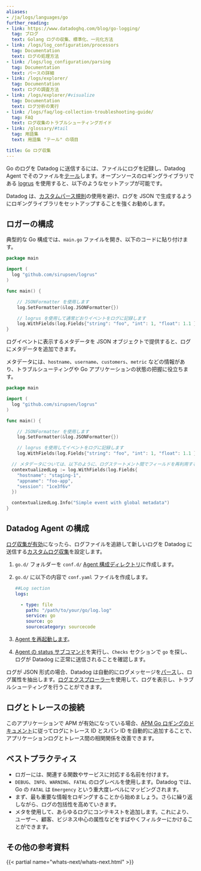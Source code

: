 ```yaml
---
aliases:
- /ja/logs/languages/go
further_reading:
- link: https://www.datadoghq.com/blog/go-logging/
  tag: ブログ
  text: Golang ログの収集、標準化、一元化方法
- link: /logs/log_configuration/processors
  tag: Documentation
  text: ログの処理方法
- link: /logs/log_configuration/parsing
  tag: Documentation
  text: パースの詳細
- link: /logs/explorer/
  tag: Documentation
  text: ログの調査方法
- link: /logs/explorer/#visualize
  tag: Documentation
  text: ログ分析の実行
- link: /logs/faq/log-collection-troubleshooting-guide/
  tag: FAQ
  text: ログ収集のトラブルシューティングガイド
- link: /glossary/#tail
  tag: 用語集
  text: 用語集 "テール" の項目

title: Go ログ収集
---
```


Go のログを Datadog に送信するには、ファイルにログを記録し、Datadog Agent でそのファイルを[テール][11]します。オープンソースのロギングライブラリである [logrus][1] を使用すると、以下のようなセットアップが可能です。

Datadog は、[カスタムパース規則][2]の使用を避け、ログを JSON で生成するようにロギングライブラリをセットアップすることを強くお勧めします。

## ロガーの構成

典型的な Go 構成では、`main.go` ファイルを開き、以下のコードに貼り付けます。

```go
package main

import (
  log "github.com/sirupsen/logrus"
)

func main() {

    // JSONFormatter を使用します
    log.SetFormatter(&log.JSONFormatter{})

    // logrus を使用して通常どおりイベントをログに記録します
    log.WithFields(log.Fields{"string": "foo", "int": 1, "float": 1.1 }).Info("My first event from golang to stdout")
}
```

ログイベントに表示するメタデータを JSON オブジェクトで提供すると、ログにメタデータを追加できます。

メタデータには、`hostname`、`username`、`customers`、`metric` などの情報があり、トラブルシューティングや Go アプリケーションの状態の把握に役立ちます。

```go
package main

import (
  log "github.com/sirupsen/logrus"
)

func main() {

    // JSONFormatter を使用します
    log.SetFormatter(&log.JSONFormatter{})

    // logrus を使用してイベントをログに記録します
    log.WithFields(log.Fields{"string": "foo", "int": 1, "float": 1.1 }).Info("My first event from golang to stdout")

  // メタデータについては、以下のように、ログステートメント間でフィールドを再利用するのが一般的です
  contextualizedLog := log.WithFields(log.Fields{
    "hostname": "staging-1",
    "appname": "foo-app",
    "session": "1ce3f6v"
  })

  contextualizedLog.Info("Simple event with global metadata")
}
```

## Datadog Agent の構成

[ログ収集が有効][3]になったら、ログファイルを追跡して新しいログを Datadog に送信する[カスタムログ収集][4]を設定します。

1. `go.d/` フォルダーを `conf.d/` [Agent 構成ディレクトリ][5]に作成します。
2. `go.d/` に以下の内容で `conf.yaml` ファイルを作成します。

    ```yaml
    ##Log section
    logs:

      - type: file
        path: "/path/to/your/go/log.log"
        service: go
        source: go
        sourcecategory: sourcecode
    ```

3. [Agent を再起動します][6]。
4. [Agent の status サブコマンド][7]を実行し、`Checks` セクションで `go` を探し、ログが Datadog に正常に送信されることを確認します。

ログが JSON 形式の場合、Datadog は自動的にログメッセージを[パース][8]し、ログ属性を抽出します。[ログエクスプローラー][9]を使用して、ログを表示し、トラブルシューティングを行うことができます。

## ログとトレースの接続

このアプリケーションで APM が有効になっている場合、[APM Go ロギングのドキュメント][10]に従ってログにトレース ID とスパン ID を自動的に追加することで、アプリケーションログとトレース間の相関関係を改善できます。

## ベストプラクティス

* ロガーには、関連する関数やサービスに対応する名前を付けます。
* `DEBUG`、`INFO`、`WARNING`、`FATAL` のログレベルを使用します。Datadog では、Go の `FATAL` は `Emergency` という重大度レベルにマッピングされます。
* まず、最も重要な情報をロギングすることから始めましょう。さらに繰り返しながら、ログの包括性を高めていきます。
* メタを使用して、あらゆるログにコンテキストを追加します。これにより、ユーザー、顧客、ビジネス中心の属性などをすばやくフィルターにかけることができます。

## その他の参考資料

{{< partial name="whats-next/whats-next.html" >}}

[1]: https://github.com/sirupsen/logrus
[2]: /ja/logs/log_configuration/parsing
[3]: /ja/agent/logs/?tab=tailfiles#activate-log-collection
[4]: /ja/agent/logs/?tab=tailfiles#custom-log-collection
[5]: /ja/agent/guide/agent-configuration-files/?tab=agentv6v7#agent-configuration-directory
[6]: /ja/agent/guide/agent-commands/?tab=agentv6v7#restart-the-agent
[7]: /ja/agent/guide/agent-commands/?tab=agentv6v7#agent-status-and-information
[8]: /ja/logs/log_configuration/parsing/?tab=matchers
[9]: /ja/logs/explorer/#overview
[10]: /ja/tracing/other_telemetry/connect_logs_and_traces/go/
[11]: /ja/glossary/#tail
